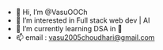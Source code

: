- 👋 Hi, I’m @VasuOOCh
- 👀 I’m interested in Full stack web dev | AI 
- 🌱 I’m currently learning DSA in 🍵
- 📫 email : vasu2005choudhari@gmail.com


<!---
VasuOOCh/VasuOOCh is a ✨ special ✨ repository because its `README.md` (this file) appears on your GitHub profile.
You can click the Preview link to take a look at your changes.
--->
